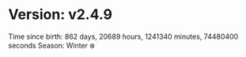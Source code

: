 # Version: v2.4.9
Time since birth: 862 days, 20689 hours, 1241340 minutes, 74480400 seconds
Season: Winter ❄️
